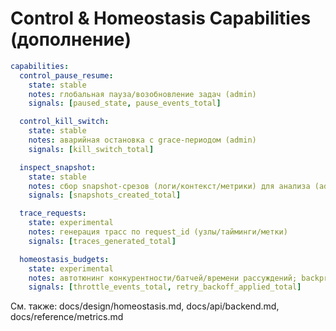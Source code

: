 <!-- neira:meta
id: NEI-20250830-Capabilities-Control
intent: docs
summary: |
  Контрольный контур и гомеостаз: capability‑флаги для паузы/остановки, срезов/трасс и автотюнинга бюджетов. Дополнение к CAPABILITIES.md.
-->

# Control & Homeostasis Capabilities (дополнение)

```yaml
capabilities:
  control_pause_resume:
    state: stable
    notes: глобальная пауза/возобновление задач (admin)
    signals: [paused_state, pause_events_total]

  control_kill_switch:
    state: stable
    notes: аварийная остановка с grace-периодом (admin)
    signals: [kill_switch_total]

  inspect_snapshot:
    state: stable
    notes: сбор snapshot-срезов (логи/контекст/метрики) для анализа (admin)
    signals: [snapshots_created_total]

  trace_requests:
    state: experimental
    notes: генерация трасс по request_id (узлы/тайминги/метки)
    signals: [traces_generated_total]

  homeostasis_budgets:
    state: experimental
    notes: автотюнинг конкурентности/батчей/времени рассуждений; backpressure/backoff
    signals: [throttle_events_total, retry_backoff_applied_total]
```

См. также: docs/design/homeostasis.md, docs/api/backend.md, docs/reference/metrics.md
